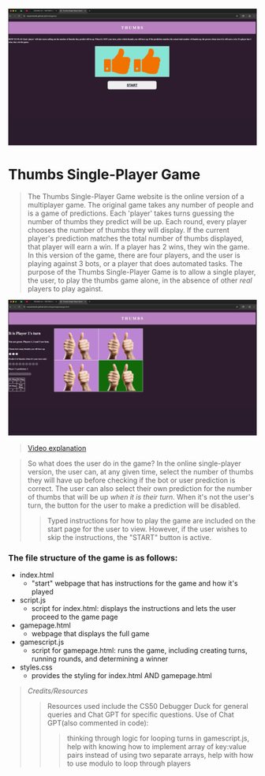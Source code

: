 ![Screenshot1](Gamescreenshot1.png)

# Thumbs Single-Player Game
>The Thumbs Single-Player Game website is the online version of a multiplayer game.
The original game takes any number of people and is a game of predictions.
Each 'player' takes turns guessing the number of thumbs they predict will be up.
Each round, every player chooses the number of thumbs they will display.
If the current player's prediction matches the total number of thumbs displayed, that player will earn a win.
If a player has 2 wins, they win the game.
In this version of the game, there are four players, and the user is playing against 3 bots, or a player that does automated tasks.
The purpose of the Thumbs Single-Player Game is to allow a single player, the user, to play the thumbs game alone, in the absence of other *real* players to play against.

![Screenshot2](Gamescreenshot2.png)


>[Video explanation](https://youtu.be/a_km1-Mxofg)

>So what does the user do in the game?
In the online single-player version, the user can, at any given time, select the number of thumbs they will have up before checking if the bot or user prediction is correct.
The user can also select their own prediction for the number of thumbs that will be up *when it is their turn*.
When it's not the user's turn, the button for the user to make a prediction will be disabled.
>>Typed instructions for how to play the game are included on the start page for the user to view.
However, if the user wishes to skip the instructions, the "START" button is active.

### The file structure of the game is as follows:
 - index.html
    - "start" webpage that has instructions for the game and how it's played
 - script.js
    - script for index.html: displays the instructions and lets the user proceed to the game page
 - gamepage.html
    - webpage that displays the full game
 - gamescript.js
    - script for gamepage.html: runs the game, including creating turns, running rounds, and determining a winner
 - styles.css
    - provides the styling for index.html AND gamepage.html

>*Credits/Resources*
>>Resources used include the CS50 Debugger Duck for general queries and Chat GPT for specific questions.
Use of Chat GPT(also commented in code):
>>> thinking through logic for looping turns in gamescript.js,
help with knowing how to implement array of key:value pairs instead of using two separate arrays,
help with how to use modulo to loop through players

